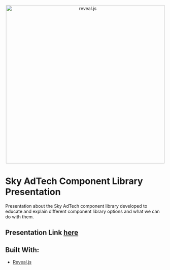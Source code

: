 <p align="center">
  <a href="https://revealjs.com">
  <img src="https://hakim-static.s3.amazonaws.com/reveal-js/logo/v1/reveal-black-text-sticker.png" alt="reveal.js" width="500">
  </a>
</p>

# Sky AdTech Component Library Presentation

Presentation about the Sky AdTech component library developed to educate and explain different component library options and what we can do with them.

## Presentation Link [here](https://existentialalex.github.io/adtech-component-library-presentation/)

## Built With:

- [Reveal.js](https://revealjs.com)
